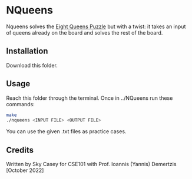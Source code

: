 # NQueens

Nqueens solves the [Eight Queens Puzzle](https://en.wikipedia.org/wiki/Eight_queens_puzzle) but with a twist: it takes an input of queens already on the board and solves the rest of the board.

## Installation

Download this folder.

## Usage

Reach this folder through the terminal. Once in ../NQueens run these commands:

```bash
make
./nqueens <INPUT FILE> <OUTPUT FILE>
```
You can use the given .txt files as practice cases.


## Credits
Written by Sky Casey for CSE101 with Prof. Ioannis (Yannis) Demertzis [October 2022] 